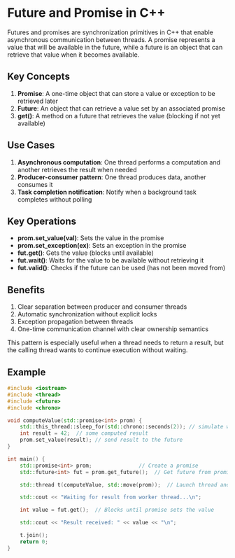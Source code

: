 # Future and Promise in C++

Futures and promises are synchronization primitives in C++ that enable asynchronous communication between threads. A promise represents a value that will be available in the future, while a future is an object that can retrieve that value when it becomes available.

## Key Concepts

1. **Promise**: A one-time object that can store a value or exception to be retrieved later
2. **Future**: An object that can retrieve a value set by an associated promise
3. **get()**: A method on a future that retrieves the value (blocking if not yet available)

## Use Cases

1. **Asynchronous computation**: One thread performs a computation and another retrieves the result when needed
2. **Producer-consumer pattern**: One thread produces data, another consumes it
3. **Task completion notification**: Notify when a background task completes without polling

## Key Operations

- **prom.set_value(val)**: Sets the value in the promise
- **prom.set_exception(ex)**: Sets an exception in the promise
- **fut.get()**: Gets the value (blocks until available)
- **fut.wait()**: Waits for the value to be available without retrieving it
- **fut.valid()**: Checks if the future can be used (has not been moved from)

## Benefits

1. Clear separation between producer and consumer threads
2. Automatic synchronization without explicit locks
3. Exception propagation between threads
4. One-time communication channel with clear ownership semantics

This pattern is especially useful when a thread needs to return a result, but the calling thread wants to continue execution without waiting.

## Example

```cpp
#include <iostream>
#include <thread>
#include <future>
#include <chrono>

void computeValue(std::promise<int> prom) {
    std::this_thread::sleep_for(std::chrono::seconds(2)); // simulate work
    int result = 42;  // some computed result
    prom.set_value(result); // send result to the future
}

int main() {
    std::promise<int> prom;               // Create a promise
    std::future<int> fut = prom.get_future();  // Get future from promise

    std::thread t(computeValue, std::move(prom));  // Launch thread and pass promise

    std::cout << "Waiting for result from worker thread...\n";

    int value = fut.get();  // Blocks until promise sets the value

    std::cout << "Result received: " << value << "\n";

    t.join();
    return 0;
}
```
